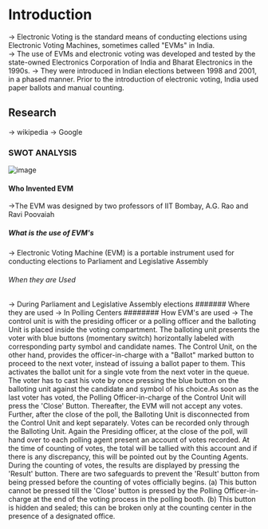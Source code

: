 # Introduction
   -> Electronic Voting is the standard means of conducting elections using Electronic Voting Machines, sometimes called "EVMs" in India.\
   -> The use of EVMs and electronic voting was developed and tested by the state-owned Electronics Corporation of India and Bharat Electronics in the 1990s.
   -> They were introduced in Indian elections between 1998 and 2001, in a phased manner. Prior to the introduction of electronic voting, India used paper ballots and manual counting.
## Research
   -> wikipedia
   -> Google
### SWOT ANALYSIS
![image](https://user-images.githubusercontent.com/80596756/160764691-1d2fbab5-7234-43a8-af72-a7bab87d9be2.png)
#### Who Invented EVM
->The EVM was designed by two professors of IIT Bombay, A.G. Rao and Ravi Poovaiah
##### What is the use of EVM's
-> Electronic Voting Machine (EVM) is a portable instrument used for conducting elections to Parliament and Legislative Assembly
###### When they are Used
-> During Parliament and Legislative Assembly elections
####### Where they are used
-> In Polling Centers
######## How EVM's are used
-> The control unit is with the presiding officer or a polling officer and the balloting Unit is placed inside the voting compartment. The balloting unit presents the voter with blue buttons (momentary switch) horizontally labeled with corresponding party symbol and candidate names. The Control Unit, on the other hand, provides the officer-in-charge with a "Ballot" marked button to proceed to the next voter, instead of issuing a ballot paper to them. This activates the ballot unit for a single vote from the next voter in the queue. The voter has to cast his vote by once pressing the blue button on the balloting unit against the candidate and symbol of his choice.As soon as the last voter has voted, the Polling Officer-in-charge of the Control Unit will press the 'Close' Button. Thereafter, the EVM will not accept any votes. Further, after the close of the poll, the Balloting Unit is disconnected from the Control Unit and kept separately. Votes can be recorded only through the Balloting Unit. Again the Presiding officer, at the close of the poll, will hand over to each polling agent present an account of votes recorded. At the time of counting of votes, the total will be tallied with this account and if there is any discrepancy, this will be pointed out by the Counting Agents. During the counting of votes, the results are displayed by pressing the 'Result' button. There are two safeguards to prevent the 'Result' button from being pressed before the counting of votes officially begins. (a) This button cannot be pressed till the 'Close' button is pressed by the Polling Officer-in-charge at the end of the voting process in the polling booth. (b) This button is hidden and sealed; this can be broken only at the counting center in the presence of a designated office. 
